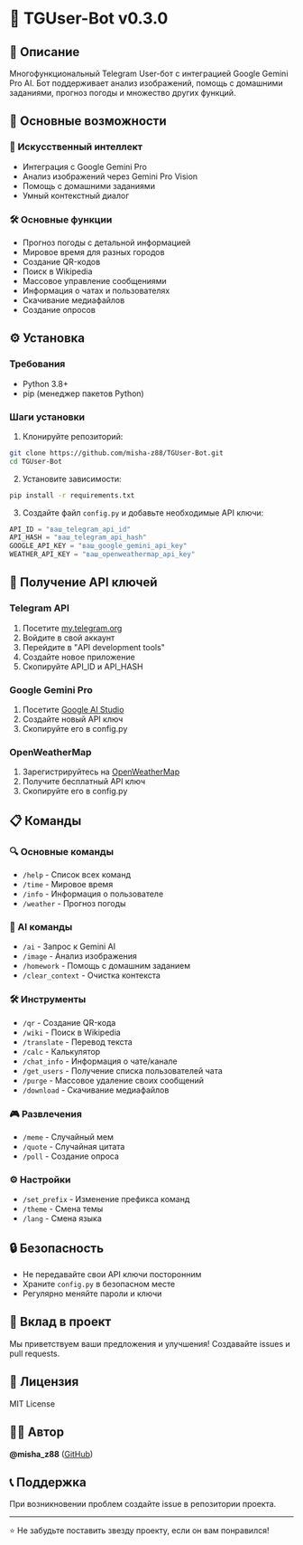 # 📱 TGUser-Bot v0.3.0

## 📝 Описание
Многофункциональный Telegram User-бот с интеграцией Google Gemini Pro AI. Бот поддерживает анализ изображений, помощь с домашними заданиями, прогноз погоды и множество других функций.

## 🚀 Основные возможности

### 🤖 Искусственный интеллект
- Интеграция с Google Gemini Pro
- Анализ изображений через Gemini Pro Vision
- Помощь с домашними заданиями
- Умный контекстный диалог

### 🛠 Основные функции
- Прогноз погоды с детальной информацией
- Мировое время для разных городов
- Создание QR-кодов
- Поиск в Wikipedia
- Массовое управление сообщениями
- Информация о чатах и пользователях
- Скачивание медиафайлов
- Создание опросов

## ⚙️ Установка

### Требования
- Python 3.8+
- pip (менеджер пакетов Python)

### Шаги установки
1. Клонируйте репозиторий:
```bash
git clone https://github.com/misha-z88/TGUser-Bot.git
cd TGUser-Bot
```

2. Установите зависимости:
```bash
pip install -r requirements.txt
```

3. Создайте файл `config.py` и добавьте необходимые API ключи:
```python
API_ID = "ваш_telegram_api_id"
API_HASH = "ваш_telegram_api_hash"
GOOGLE_API_KEY = "ваш_google_gemini_api_key"
WEATHER_API_KEY = "ваш_openweathermap_api_key"
```

## 🔑 Получение API ключей

### Telegram API
1. Посетите [my.telegram.org](https://my.telegram.org)
2. Войдите в свой аккаунт
3. Перейдите в "API development tools"
4. Создайте новое приложение
5. Скопируйте API_ID и API_HASH

### Google Gemini Pro
1. Посетите [Google AI Studio](https://makersuite.google.com/app/apikey)
2. Создайте новый API ключ
3. Скопируйте его в config.py

### OpenWeatherMap
1. Зарегистрируйтесь на [OpenWeatherMap](https://openweathermap.org/api)
2. Получите бесплатный API ключ
3. Скопируйте его в config.py

## 📋 Команды

### 🔍 Основные команды
- `/help` - Список всех команд
- `/time` - Мировое время
- `/info` - Информация о пользователе
- `/weather` - Прогноз погоды

### 🤖 AI команды
- `/ai` - Запрос к Gemini AI
- `/image` - Анализ изображения
- `/homework` - Помощь с домашним заданием
- `/clear_context` - Очистка контекста

### 🛠 Инструменты
- `/qr` - Создание QR-кода
- `/wiki` - Поиск в Wikipedia
- `/translate` - Перевод текста
- `/calc` - Калькулятор
- `/chat_info` - Информация о чате/канале
- `/get_users` - Получение списка пользователей чата
- `/purge` - Массовое удаление своих сообщений
- `/download` - Скачивание медиафайлов

### 🎮 Развлечения
- `/meme` - Случайный мем
- `/quote` - Случайная цитата
- `/poll` - Создание опроса

### ⚙️ Настройки
- `/set_prefix` - Изменение префикса команд
- `/theme` - Смена темы
- `/lang` - Смена языка

## 🔒 Безопасность
- Не передавайте свои API ключи посторонним
- Храните `config.py` в безопасном месте
- Регулярно меняйте пароли и ключи

## 🤝 Вклад в проект
Мы приветствуем ваши предложения и улучшения! Создавайте issues и pull requests.

## 📄 Лицензия
MIT License

## 👨‍💻 Автор
**@misha_z88** ([GitHub](https://github.com/misha-z88))

## 📞 Поддержка
При возникновении проблем создайте issue в репозитории проекта.

---
⭐ Не забудьте поставить звезду проекту, если он вам понравился!







